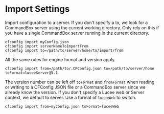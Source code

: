 # Import Settings

Import configuration to a server. If you don't specify a to, we look for a CommandBox server using the current working directory. Only rely on this if you have a single CommandBox server running in the current directory.

```text
cfconfig import myConfig.json
cfconfig import serverNameToImportFrom
cfconfig import to=/path/to/server/home/to/import/from
```

All the same rules for engine format and version apply.

```text
cfconfig import from=/path/to/.CFConfig.json to=/path/to/server/home toFormat=luceeServer@5.1
```

The version number can be left off `toFormat` and `fromFormat` when reading or writing to a CFConfig JSON file or a CommandBox server since we already know the version. If you don't specify a Lucee web or Server context, we default to server. Use a format of `luceeWeb` to switch.

```text
cfconfig import from=myConfig.json toFormat=luceeWeb
```

